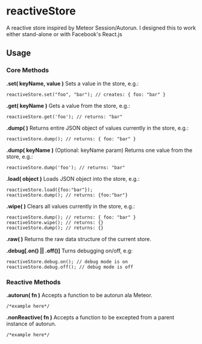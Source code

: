 reactiveStore
=============

A reactive store inspired by Meteor Session/Autorun.
I designed this to work either stand-alone or with Facebook's React.js

## Usage

### Core Methods

**.set( keyName, value )** Sets a value in the store, e.g.:

    reactiveStore.set("foo", "bar"); // creates: { foo: "bar" }

**.get( keyName )** Gets a value from the store, e.g.:

    reactiveStore.get('foo'); // returns: "bar"
    
**.dump( )** Returns entire JSON object of values currently in the store, e.g.:

    reactiveStore.dump(); // returns: { foo: "bar" }

**.dump( keyName )** (Optional: keyName param) Returns one value from the store, e.g.:

    reactiveStore.dump('foo'); // returns: "bar"
    
**.load( object )** Loads JSON object into the store, e.g.:

    reactiveStore.load({foo:"bar"});
    reactiveStore.dump(); // returns: {foo:"bar"}

**.wipe(  )** Clears all values currently in the store, e.g.:
    
    reactiveStore.dump(); // returns: { foo: "bar" }
    reactiveStore.wipe(); // returns: {}
    reactiveStore.dump(); // returns: {}
    
**.raw(  )** Returns the raw data structure of the current store.

**.debug[.on() || .off()]** Turns debugging on/off, e.g:

    reactiveStore.debug.on(); // debug mode is on
    reactiveStore.debug.off(); // debug mode is off
    
### Reactive Methods

**.autorun( fn )** Accepts a function to be autorun ala Meteor.

    /*example here*/

**.nonReactive( fn )** Accepts a function to be excepted from a parent instance of autorun.

    /*example here*/